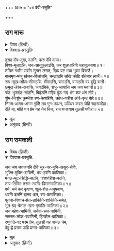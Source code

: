 +++
title = "०४ देवी-स्तुति"

+++


## राग मारू


<details><summary>विषय (हिन्दी)</summary>

(१५)
</details>

<details open><summary>विश्वास-प्रस्तुतिः</summary>

दुसह दोष-दुख, दलनि, करु देवि दाया।  
विश्व-मूलाऽसि, जन-सानुकूलाऽसि, कर शूलधारिणि महामूलमाया॥ १॥  
तडित गर्भांग सर्वांग सुन्दर लसत, दिव्य पट भव्य भूषण विराजैं।  
बालमृग-मंजु खंजन-विलोचनि, चन्द्रवदनि लखि कोटि रतिमार लाजैं॥ २॥  
रूप-सुख-शील-सीमाऽसि, भीमाऽसि, रामाऽसि, वामाऽसि वर बुद्धि बानी।  
छमुख-हेरंब-अंबासि, जगदंबिके, शंभु-जायासि जय जय भवानी॥ ३॥  
चंड-भुजदंड-खंडनि, बिहंडनि महिष मुंड-मद-भंग कर अंग तोरे।  
शुंभ-निःशुंभ कुम्भीश रण-केशरिणि, क्रोध-वारीश अरि-वृन्द बोरे॥ ४॥  
निगम-आगम-अगम गुर्वि! तव गुन-कथन, उर्विधर करत जेहि सहसजीहा।  
देहि मा, मोहि पन प्रेम यह नेम निज, राम घनश्याम तुलसी पपीहा॥ ५॥
</details>

<details><summary>मूल</summary>

दुसह दोष-दुख, दलनि, करु देवि दाया।  
विश्व-मूलाऽसि, जन-सानुकूलाऽसि, कर शूलधारिणि महामूलमाया॥ १॥  
तडित गर्भांग सर्वांग सुन्दर लसत, दिव्य पट भव्य भूषण विराजैं।  
बालमृग-मंजु खंजन-विलोचनि, चन्द्रवदनि लखि कोटि रतिमार लाजैं॥ २॥  
रूप-सुख-शील-सीमाऽसि, भीमाऽसि, रामाऽसि, वामाऽसि वर बुद्धि बानी।  
छमुख-हेरंब-अंबासि, जगदंबिके, शंभु-जायासि जय जय भवानी॥ ३॥  
चंड-भुजदंड-खंडनि, बिहंडनि महिष मुंड-मद-भंग कर अंग तोरे।  
शुंभ-निःशुंभ कुम्भीश रण-केशरिणि, क्रोध-वारीश अरि-वृन्द बोरे॥ ४॥  
निगम-आगम-अगम गुर्वि! तव गुन-कथन, उर्विधर करत जेहि सहसजीहा।  
देहि मा, मोहि पन प्रेम यह नेम निज, राम घनश्याम तुलसी पपीहा॥ ५॥
</details>

<details><summary>अनुवाद (हिन्दी)</summary>

भावार्थ—हे देवि! तुम दुःसह दोष और दुःखोंको दमन करनेवाली हो, मुझपर दया करो। तुम विश्व-ब्रह्माण्डकी मूल (उत्पत्ति स्थान) हो, भक्तोंपर सदा अनुकूल रहती हो, दुष्टदलनके लिये हाथमें त्रिशूल धारण किये हो और सृष्टिकी उत्पत्ति करनेवाली मूल (अव्याकृत) प्रकृति हो॥ १॥ तुम्हारे सुन्दर शरीरके समस्त अंगोंमें बिजली-सी चमक रही है, उनपर दिव्य वस्त्र और सुन्दर आभूषण शोभित हो रहे हैं। तुम्हारे नेत्र मृगछौने और खंजनके नेत्रोंके समान सुन्दर हैं, मुख चन्द्रमाके समान है, तुम्हें देखकर करोड़ों रति और कामदेव लज्जित होते हैं॥ २॥ तुम रूप, सुख और शीलकी सीमा हो; दुष्टोंके लिये तुम भयानक रूप धारण करनेवाली हो। तुम्हीं लक्ष्मी, तुम्हीं पार्वती और तुम्हीं श्रेष्ठ बुद्धिवाली सरस्वती हो। हे जगज्जननि! तुम स्वामिकार्तिकेय और गणेशजीकी माता हो और शिवजीकी गृहिणी हो; हे भवानी! तुम्हारी जय हो, जय हो॥ ३॥ तुम चण्ड दानवके भुजदण्डोंका खण्डन करनेवाली और महिषासुरको मारनेवाली हो, मुण्ड दानवके घमण्डका नाश कर तुम्हींने उसके अंग-प्रत्यंग तोड़े हैं। शुंभ-निशुंभरूपी मतवाले हाथियोंके लिये तुम रणमें सिंहिनी हो। तुमने अपने क्रोधरूपी समुद्रमें शत्रुओंके दल-के-दल डुबो दिये हैं॥ ४॥ वेद, शास्त्र और सहस्र जीभवाले शेषजी तुम्हारा गुणगान करते हैं; परन्तु उसका पार पाना उनके लिये बड़ा कठिन है। हे माता! मुझ तुलसीदासको श्रीरामजीमें वैसा ही प्रण, प्रेम और नेम दो, जैसा चातकका श्याम मेघमें होता है॥ ५॥
</details>

## राग रामकली


<details><summary>विषय (हिन्दी)</summary>

(१६)
</details>

<details open><summary>विश्वास-प्रस्तुतिः</summary>

जय जय जगजननि देवि सुर-नर-मुनि-असुर-सेवि,  
भुक्ति-मुक्ति-दायिनी, भय-हरणि कालिका।  
मंगल-मुद-सिद्धि-सदनि, पर्वशर्वरीश-वदनि,  
ताप-तिमिर-तरुण-तरणि-किरणमालिका॥ १॥  
वर्म, चर्म कर कृपाण, शूल-शेल-धनुषबाण,  
धरणि दलनि दानव-दल, रण-करालिका।  
पूतना-पिशाच-प्रेत-डाकिनि-शाकिनि-समेत,  
भूत-ग्रह-बेताल-खग-मृगालि-जालिका॥ २॥  
जय महेश-भामिनी, अनेक-रूप-नामिनी,  
समस्त-लोक-स्वामिनी, हिमशैल-बालिका।  
रघुपति-पद परम प्रेम, तुलसी यह अचल नेम,  
देहु ह्वै प्रसन्न पाहि प्रणत-पालिका॥ ३॥
</details>

<details><summary>मूल</summary>

जय जय जगजननि देवि सुर-नर-मुनि-असुर-सेवि,  
भुक्ति-मुक्ति-दायिनी, भय-हरणि कालिका।  
मंगल-मुद-सिद्धि-सदनि, पर्वशर्वरीश-वदनि,  
ताप-तिमिर-तरुण-तरणि-किरणमालिका॥ १॥  
वर्म, चर्म कर कृपाण, शूल-शेल-धनुषबाण,  
धरणि दलनि दानव-दल, रण-करालिका।  
पूतना-पिशाच-प्रेत-डाकिनि-शाकिनि-समेत,  
भूत-ग्रह-बेताल-खग-मृगालि-जालिका॥ २॥  
जय महेश-भामिनी, अनेक-रूप-नामिनी,  
समस्त-लोक-स्वामिनी, हिमशैल-बालिका।  
रघुपति-पद परम प्रेम, तुलसी यह अचल नेम,  
देहु ह्वै प्रसन्न पाहि प्रणत-पालिका॥ ३॥
</details>

<details><summary>अनुवाद (हिन्दी)</summary>

भावार्थ—हे जगत् की माता! हे देवि!! तुम्हारी जय हो, जय हो। देवता, मनुष्य, मुनि और असुर सभी तुम्हारी सेवा करते हैं। तुम भोग और मोक्ष दोनोंको ही देनेवाली हो। भक्तोंका भय दूर करनेके लिये तुम कालिका हो। कल्याण, सुख और सिद्धियोंकी स्थान हो। तुम्हारा सुन्दर मुख पूर्णिमाके चन्द्रके सदृश है। तुम आध्यात्मिक, आधिभौतिक और आधिदैविक तापरूपी अन्धकारका नाश करनेके लिये मध्याह्नके तरुण सूर्यकी किरण-माला हो॥ १॥ तुम्हारे शरीरपर कवच है। तुम हाथोंमें ढाल-तलवार, त्रिशूल, साँगी और धनुष-बाण लिये हो। दानवोंके दलका संहार करनेवाली हो, रणमें विकरालरूप धारण कर लेती हो। तुम पूतना, पिशाच, प्रेत और डाकिनी-शाकिनियोंके सहित भूत, ग्रह और बेतालरूपी पक्षी और मृगोंके समूहको पकड़नेके लिये जालरूप हो॥ २॥ हे शिवे! तुम्हारी जय हो। तुम्हारे अनेक रूप और नाम हैं। तुम समस्त संसारकी स्वामिनी और हिमाचलकी कन्या हो। हे शरणागतकी रक्षा करनेवाली! मैं तुलसीदास श्रीरघुनाथजीके चरणोंमें परम प्रेम और अचल नेम चाहता हूँ, सो प्रसन्न होकर मुझे दो और मेरी रक्षा करो॥ ३॥
</details>
